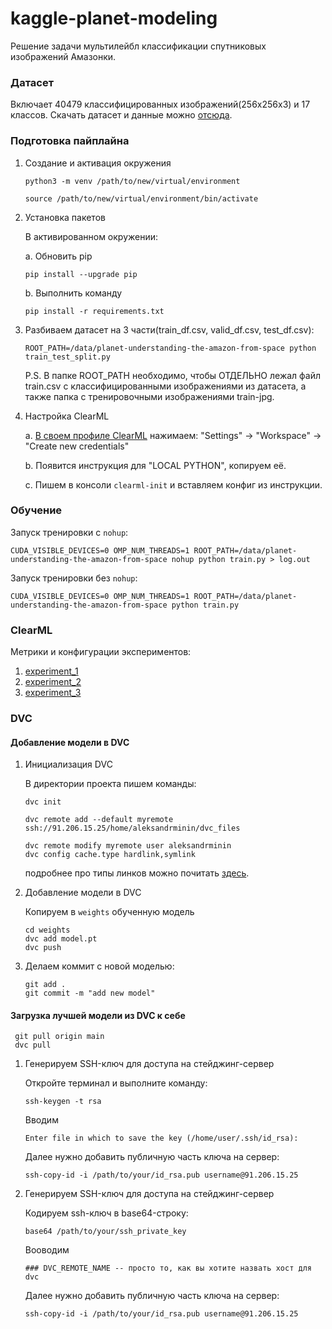 # kaggle-planet-modeling

Решение задачи мультилейбл классификации спутниковых изображений Амазонки.


### Датасет

Включает 40479 классифицированных изображений(256x256x3) и 17 классов.
Скачать датасет и данные можно [отсюда](https://www.kaggle.com/competitions/planet-understanding-the-amazon-from-space).

### Подготовка пайплайна

1. Создание и активация окружения
    ```
    python3 -m venv /path/to/new/virtual/environment
    ```
    ```
    source /path/to/new/virtual/environment/bin/activate
    ```

2. Установка пакетов

    В активированном окружении:

    a. Обновить pip
    ```
    pip install --upgrade pip 
    ```
    b. Выполнить команду
    ```
    pip install -r requirements.txt
    ```

3. Разбиваем датасет на 3 части(train_df.csv, valid_df.csv, test_df.csv):
    ```
    ROOT_PATH=/data/planet-understanding-the-amazon-from-space python train_test_split.py
    ```
    P.S. В папке ROOT_PATH необходимо, чтобы ОТДЕЛЬНО лежал файл train.csv с классифицированными изображениями из датасета,
    а также папка с тренировочными изображениями train-jpg.

4. Настройка ClearML

    a. [В своем профиле ClearML](https://app.community.clear.ml/profile) нажимаем:
      "Settings" -> "Workspace" -> "Create new credentials"
      
    b. Появится инструкция для "LOCAL PYTHON", копируем её.
    
    с. Пишем в консоли `clearml-init` и вставляем конфиг из инструкции.

### Обучение
Запуск тренировки c `nohup`:

```
CUDA_VISIBLE_DEVICES=0 OMP_NUM_THREADS=1 ROOT_PATH=/data/planet-understanding-the-amazon-from-space nohup python train.py > log.out
```

Запуск тренировки без `nohup`:

```
CUDA_VISIBLE_DEVICES=0 OMP_NUM_THREADS=1 ROOT_PATH=/data/planet-understanding-the-amazon-from-space python train.py
```

### ClearML
Метрики и конфигурации экспериментов:
1. [experiment_1](https://app.clear.ml/projects/ff3c0bfc136344e78f782c01c14f28ed/experiments/12ec3b227b8e4e6dbd584a2a8201decd/output/execution)
2. [experiment_2](https://app.clear.ml/projects/ff3c0bfc136344e78f782c01c14f28ed/experiments/18dfe6335f74420a92a0dd5a295fd80d/output/execution)
3. [experiment_3](https://app.clear.ml/projects/ff3c0bfc136344e78f782c01c14f28ed/experiments/e0090bd8815744989bc45a43b733db21/output/execution)

### DVC
#### Добавление модели в DVC
1. Инициализация DVC

    В директории проекта пишем команды:
    ```
    dvc init
    ```
    ```
    dvc remote add --default myremote ssh://91.206.15.25/home/aleksandrminin/dvc_files
    ```

    ```
    dvc remote modify myremote user aleksandrminin
    dvc config cache.type hardlink,symlink
    ```

    подробнее про типы линков можно почитать [здесь](https://dvc.org/doc/user-guide/large-dataset-optimization#file-link-types-for-the-dvc-cache).

2. Добавление модели в DVC
    
    Копируем в `weights` обученную модель
    ```
    cd weights
    dvc add model.pt
    dvc push
   ```

3. Делаем коммит с новой моделью:
    ```
    git add .
    git commit -m "add new model"
   ```

#### Загрузка лучшей модели из DVC к себе
   ```
    git pull origin main
    dvc pull
   ```
   
   
1. Генерируем SSH-ключ для доступа на стейджинг-сервер

    Откройте терминал и выполните команду:
    ```
    ssh-keygen -t rsa
    ```
    Вводим 
    ```
    Enter file in which to save the key (/home/user/.ssh/id_rsa):
    ```
    Далее нужно добавить публичную часть ключа на сервер:
    ```
    ssh-copy-id -i /path/to/your/id_rsa.pub username@91.206.15.25
    ```
1. Генерируем SSH-ключ для доступа на стейджинг-сервер

    Кодируем ssh-ключ в base64-строку:
    ```
    base64 /path/to/your/ssh_private_key
    ```
    Вооводим 
    ```
    ### DVC_REMOTE_NAME -- просто то, как вы хотите назвать хост для dvc
    
    ```
    Далее нужно добавить публичную часть ключа на сервер:
    ```
    ssh-copy-id -i /path/to/your/id_rsa.pub username@91.206.15.25
    ```
